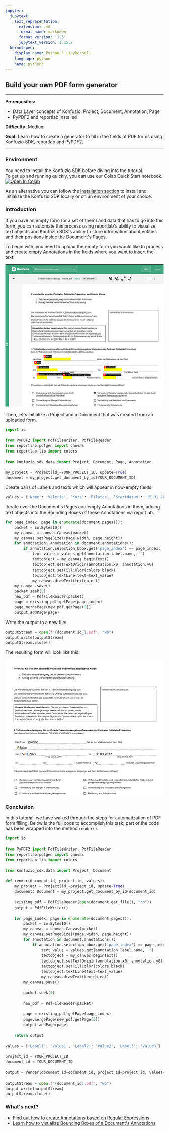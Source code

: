 ```yaml
---
jupyter:
  jupytext:
    text_representation:
      extension: .md
      format_name: markdown
      format_version: '1.3'
      jupytext_version: 1.15.2
  kernelspec:
    display_name: Python 3 (ipykernel)
    language: python
    name: python3
---
```


## Build your own PDF form generator

---

**Prerequisites:**

- Data Layer concepts of Konfuzio: Project, Document, Annotation, Page
- PyPDF2 and reportlab installed

**Difficulty:** Medium

**Goal:** Learn how to create a generator to fill in the fields of PDF forms using Konfuzio SDK, reportlab and PyPDF2.

---

### Environment
You need to install the Konfuzio SDK before diving into the tutorial. \
To get up and running quickly, you can use our Colab Quick Start notebook. \
<a href="https://colab.research.google.com/github/konfuzio-ai/konfuzio-sdk/blob/master/notebooks/Get_started_with_the_Konfuzio_SDK.ipynb" target="_parent"><img src="https://colab.research.google.com/assets/colab-badge.svg" alt="Open In Colab"/></a>

As an alternative you can follow the [installation section](get_started.html#install-sdk) to install and initialize the Konfuzio SDK locally or on an environment of your choice.

### Introduction

If you have an empty form (or a set of them) and data that has to go into this form, you can automate this process using reportlab's ability to visualize text objects and Konfuzio SDK's ability to store information about entities and their positions inside the Document's Pages. 

To begin with, you need to upload the empty form you would like to process and create empty Annotations in the fields where you want to insert the text.

![pdf_form_gen_example.png](pdf_form_gen_example.png)

Then, let's initialize a Project and a Document that was created from an uploaded form.

```python editable=true slideshow={"slide_type": ""} tags=["skip-execution", "nbval-skip"]
import io

from PyPDF2 import PdfFileWriter, PdfFileReader
from reportlab.pdfgen import canvas
from reportlab.lib import colors

from konfuzio_sdk.data import Project, Document, Page, Annotation

my_project = Project(id_=YOUR_PROJECT_ID, update=True)
document = my_project.get_document_by_id(YOUR_DOCUMENT_ID)
```

Create pairs of Labels and texts which will appear in now-empty fields.

```python editable=true slideshow={"slide_type": ""} tags=["skip-execution", "nbval-skip"]
values = {'Name': 'Valerie', 'Kurs': 'Pilates', 'Startdatum': '15.01.2022', 'Enddatum': '30.03.2022', 'Kursenheitsdauer': '50'}
```

Iterate over the Document's Pages and empty Annotations in them, adding text objects into the Bounding Boxes of these Annotations via reportlab.

```python editable=true slideshow={"slide_type": ""} tags=["nbval-skip", "skip-execution"]
for page_index, page in enumerate(document.pages()):
    packet = io.BytesIO()
    my_canvas = canvas.Canvas(packet)
    my_canvas.setPageSize((page.width, page.height))
    for annotation: Annotation in document.annotations():
        if annotation.selection_bbox.get('page_index') == page_index:
            text_value = values.get(annotation.label.name, '')
            textobject = my_canvas.beginText()
            textobject.setTextOrigin(annotation.x0, annotation.y0)
            textobject.setFillColor(colors.black)
            textobject.textLine(text=text_value)
            my_canvas.drawText(textobject)
    my_canvas.save()
    packet.seek(0)
    new_pdf = PdfFileReader(packet)
    page = existing_pdf.getPage(page_index)
    page.mergePage(new_pdf.getPage(0))
    output.addPage(page)
```

Write the output to a new file:

```python editable=true slideshow={"slide_type": ""} tags=["skip-execution", "nbval-skip"]
outputStream = open(f"{document.id_}.pdf", "wb")
output.write(outputStream)
outputStream.close()
```

The resulting form will look like this:

![pdf_form_gen_example_compiled.png](pdf_form_gen_example_compiled.png)

### Conclusion
In this tutorial, we have walked through the steps for automatization of PDF form filling. Below is the full code to accomplish this task; part of the code has been wrapped into the method `render()`.

```python editable=true slideshow={"slide_type": ""} tags=["skip-execution", "nbval-skip"] vscode={"languageId": "plaintext"}
import io

from PyPDF2 import PdfFileWriter, PdfFileReader
from reportlab.pdfgen import canvas
from reportlab.lib import colors

from konfuzio_sdk.data import Project, Document

def render(document_id, project_id, values):
    my_project = Project(id_=project_id, update=True)
    document: Document = my_project.get_document_by_id(document_id)

    existing_pdf = PdfFileReader(open(document.get_file(), "rb"))
    output = PdfFileWriter()

    for page_index, page in enumerate(document.pages()):
        packet = io.BytesIO()
        my_canvas = canvas.Canvas(packet)
        my_canvas.setPageSize((page.width, page.height))
        for annotation in document.annotations():
            if annotation.selection_bbox.get('page_index') == page_index:
                text_value = values.get(annotation.label.name, '')
                textobject = my_canvas.beginText()
                textobject.setTextOrigin(annotation.x0, annotation.y0)
                textobject.setFillColor(colors.black)
                textobject.textLine(text=text_value)
                my_canvas.drawText(textobject)
        my_canvas.save()

        packet.seek(0)

        new_pdf = PdfFileReader(packet)

        page = existing_pdf.getPage(page_index)
        page.mergePage(new_pdf.getPage(0))
        output.addPage(page)

    return output

values = {'Label1': 'Value1', 'Label2': 'Value2', 'Label3': 'Value3'}

project_id = YOUR_PROJECT_ID
document_id = YOUR_DOCUMENT_ID

output = render(document_id=document_id, project_id=project_id, values=values)

outputStream = open(f"{document_id}.pdf", "wb")
output.write(outputStream)
outputStream.close()
```

### What's next?

- [Find out how to create Annotations based on Regular Expressions](https://dev.konfuzio.com/sdk/tutorials/regex_based_annotations/index.html)
- [Learn how to visualize Bounding Boxes of a Document's Annotations](https://dev.konfuzio.com//sdk/explanations.html#coordinates-system)
